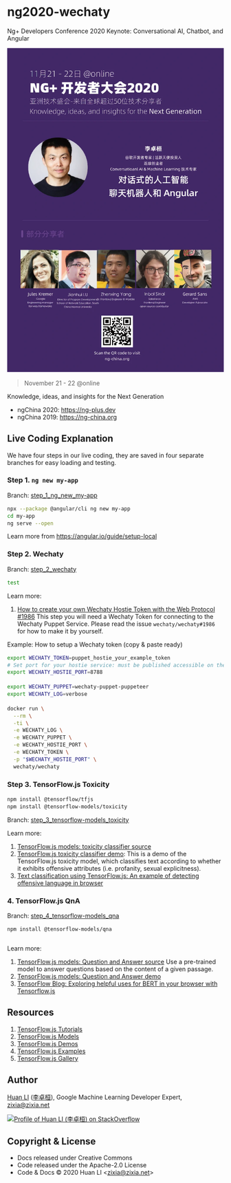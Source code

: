 # ng2020-wechaty

Ng+ Developers Conference 2020 Keynote: Conversational AI, Chatbot, and Angular

[![Huan Ng+ Developers Conference 2020 Keynote: Conversational AI, Chatbot, and Angular](docs/images/ng2020-huan-keynote.webp)](https://ng-plus.dev/#/topics)

> November 21 - 22 @online

Knowledge, ideas, and insights for the Next Generation

- ngChina 2020: <https://ng-plus.dev>
- ngChina 2019: <https://ng-china.org>

## Live Coding Explanation

We have four steps in our live coding, they are saved in four separate branches for easy loading and testing.

### Step 1. `ng new my-app`

Branch: [step_1_ng_new_my-app](https://github.com/huan/ng2020-wechaty/tree/step_1_ng_new_my-app)

```sh
npx --package @angular/cli ng new my-app
cd my-app
ng serve --open
```

Learn more from <https://angular.io/guide/setup-local>

### Step 2. Wechaty

Branch: [step_2_wechaty](https://github.com/huan/ng2020-wechaty/tree/step_2_wechaty)

```sh
test
```

Learn more:

1. [How to create your own Wechaty Hostie Token with the Web Protocol #1986](https://github.com/wechaty/wechaty/issues/1986) This step you will need a Wechaty Token for connecting to the Wechaty Puppet Service. Please read the issue `wechaty/wechaty#1986` for how to make it by yourself.

Example: How to setup a Wechaty token (copy & paste ready)

```sh
export WECHATY_TOKEN=puppet_hostie_your_example_token
# Set port for your hostie service: must be published accessible on the internet
export WECHATY_HOSTIE_PORT=8788

export WECHATY_PUPPET=wechaty-puppet-puppeteer
export WECHATY_LOG=verbose

docker run \
  --rm \
  -ti \
  -e WECHATY_LOG \
  -e WECHATY_PUPPET \
  -e WECHATY_HOSTIE_PORT \
  -e WECHATY_TOKEN \
  -p "$WECHATY_HOSTIE_PORT" \
  wechaty/wechaty
```

### Step 3. TensorFlow.js Toxicity

```sh
npm install @tensorflow/tfjs
npm install @tensorflow-models/toxicity
```

Branch: [step_3_tensorflow-models_toxicity](https://github.com/huan/ng2020-wechaty/tree/step_3_tensorflow-models_toxicity)

Learn more:

1. [TensorFlow.js models: toxicity classifier source](https://github.com/tensorflow/tfjs-models/tree/master/toxicity)
1. [TensorFlow.js toxicity classifier demo](https://storage.googleapis.com/tfjs-models/demos/toxicity/index.html): This is a demo of the TensorFlow.js toxicity model, which classifies text according to whether it exhibits offensive attributes (i.e. profanity, sexual explicitness).
1. [Text classification using TensorFlow.js: An example of detecting offensive language in browser](https://medium.com/tensorflow/text-classification-using-tensorflow-js-an-example-of-detecting-offensive-language-in-browser-e2b94e3565ce)

### 4. TensorFlow.js QnA

Branch: [step_4_tensorflow-models_qna](https://github.com/huan/ng2020-wechaty/tree/step_4_tensorflow-models_qna)

```sh
npm install @tensorflow-models/qna
```

```ts

```

Learn more:

1. [TensorFlow.js models: Question and Answer source](https://github.com/tensorflow/tfjs-models/tree/master/qna) Use a pre-trained model to answer questions based on the content of a given passage.
1. [TensorFlow.js models: Question and Answer demo](https://storage.googleapis.com/tfjs-models/demos/mobilebert-qna/index.html)
1. [TensorFlow Blog: Exploring helpful uses for BERT in your browser with Tensorflow.js](https://blog.tensorflow.org/2020/03/exploring-helpful-uses-for-bert-in-your-browser-tensorflow-js.html)

## Resources

1. [TensorFlow.js Tutorials](https://www.tensorflow.org/js/tutorials)
1. [TensorFlow.js Models](https://www.tensorflow.org/js/models)
1. [TensorFlow.js Demos](https://www.tensorflow.org/js/demos)
1. [TensorFlow.js Examples](https://github.com/tensorflow/tfjs-examples/)
1. [TensorFlow.js Gallery](https://github.com/tensorflow/tfjs/blob/master/GALLERY.md)

## Author

[Huan LI](https://github.com/huan) ([李卓桓](http://linkedin.com/in/zixia)), Google Machine Learning Developer Expert, zixia@zixia.net

[![Profile of Huan LI (李卓桓) on StackOverflow](https://stackexchange.com/users/flair/265499.png)](https://stackexchange.com/users/265499)

## Copyright & License

- Docs released under Creative Commons
- Code released under the Apache-2.0 License
- Code & Docs © 2020 Huan LI \<zixia@zixia.net\>
